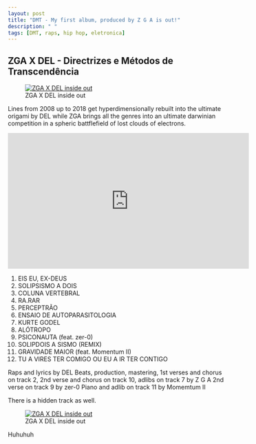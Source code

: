 ```yaml
---
layout: post
title: "DMT - My first album, produced by Z G A is out!"
description: " "
tags: [DMT, raps, hip hop, eletronica]
---
```



<h2>ZGA X DEL - Directrizes e Métodos de Transcendência</h2>

<figure>
	<a href="https://levelmusic.lnk.to/9W7k6F" target="_blank"><img src="/images/ZGAXDEL.png" alt="ZGA X DEL inside out"></a>
	<figcaption>ZGA X DEL inside out</figcaption>
</figure>

Lines from 2008 up to 2018 get hyperdimensionally rebuilt into the ultimate origami by DEL while ZGA brings all the genres into an ultimate darwinian competition in a spheric battflefield of lost clouds of electrons.

<iframe width="560" height="315" src="https://www.youtube.com/embed/videoseries?list=PLvqQBw_IW0MaXXVdYnthwLEuq2Goi1_7H" frameborder="0" allowfullscreen></iframe>

1. EIS EU, EX-DEUS 
2. SOLIPSISMO A DOIS 
3. COLUNA VERTEBRAL  
4. RA.RAR
5. PERCEPTRÃO  
6. ENSAIO DE AUTOPARASITOLOGIA
7. KURTE GODEL
8. ALÓTROPO
9. PSICONAUTA (feat. zer-0)
10. SOLIPDOIS A SISMO (REMIX)
11. GRAVIDADE MAIOR (feat. Momentum II)
12. TU A VIRES TER COMIGO OU EU A IR TER CONTIGO

Raps and lyrics by DEL 
Beats, production, mastering, 1st verses and chorus on track 2, 2nd verse and chorus on track 10, adlibs on track 7 by Z G A 
2nd verse on track 9 by zer-0 
Piano and adlib on track 11 by Momemtum II 

There is a hidden track as well.

<figure>
	<a href="https://www.youtube.com/embed/C-Z7F1_BfFY" target="_blank"><img src="/images/ZGAXDEL2.png" alt="ZGA X DEL inside out"></a>
	<figcaption>ZGA X DEL inside out</figcaption>
</figure>

Huhuhuh